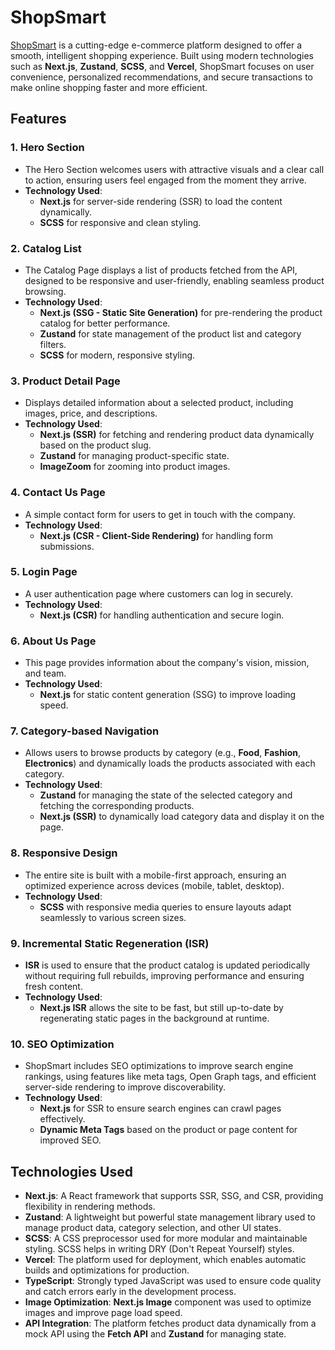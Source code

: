 # ShopSmart

[ShopSmart](https://shop-smart-eta.vercel.app/) is a cutting-edge e-commerce platform designed to offer a smooth, intelligent shopping experience. Built using modern technologies such as **Next.js**, **Zustand**, **SCSS**, and **Vercel**, ShopSmart focuses on user convenience, personalized recommendations, and secure transactions to make online shopping faster and more efficient.

## Features

### 1. **Hero Section**
   - The Hero Section welcomes users with attractive visuals and a clear call to action, ensuring users feel engaged from the moment they arrive.
   - **Technology Used**: 
     - **Next.js** for server-side rendering (SSR) to load the content dynamically.
     - **SCSS** for responsive and clean styling.

### 2. **Catalog List**
   - The Catalog Page displays a list of products fetched from the API, designed to be responsive and user-friendly, enabling seamless product browsing.
   - **Technology Used**:
     - **Next.js (SSG - Static Site Generation)** for pre-rendering the product catalog for better performance.
     - **Zustand** for state management of the product list and category filters.
     - **SCSS** for modern, responsive styling.

### 3. **Product Detail Page**
   - Displays detailed information about a selected product, including images, price, and descriptions.
   - **Technology Used**:
     - **Next.js (SSR)** for fetching and rendering product data dynamically based on the product slug.
     - **Zustand** for managing product-specific state.
     - **ImageZoom** for zooming into product images.

### 4. **Contact Us Page**
   - A simple contact form for users to get in touch with the company.
   - **Technology Used**:
     - **Next.js (CSR - Client-Side Rendering)** for handling form submissions.

### 5. **Login Page**
   - A user authentication page where customers can log in securely.
   - **Technology Used**:
     - **Next.js (CSR)** for handling authentication and secure login.

### 6. **About Us Page**
   - This page provides information about the company's vision, mission, and team.
   - **Technology Used**:
     - **Next.js** for static content generation (SSG) to improve loading speed.

### 7. **Category-based Navigation**
   - Allows users to browse products by category (e.g., **Food**, **Fashion**, **Electronics**) and dynamically loads the products associated with each category.
   - **Technology Used**:
     - **Zustand** for managing the state of the selected category and fetching the corresponding products.
     - **Next.js (SSR)** to dynamically load category data and display it on the page.

### 8. **Responsive Design**
   - The entire site is built with a mobile-first approach, ensuring an optimized experience across devices (mobile, tablet, desktop).
   - **Technology Used**:
     - **SCSS** with responsive media queries to ensure layouts adapt seamlessly to various screen sizes.

### 9. **Incremental Static Regeneration (ISR)**
   - **ISR** is used to ensure that the product catalog is updated periodically without requiring full rebuilds, improving performance and ensuring fresh content.
   - **Technology Used**:
     - **Next.js ISR** allows the site to be fast, but still up-to-date by regenerating static pages in the background at runtime.

### 10. **SEO Optimization**
   - ShopSmart includes SEO optimizations to improve search engine rankings, using features like meta tags, Open Graph tags, and efficient server-side rendering to improve discoverability.
   - **Technology Used**:
     - **Next.js** for SSR to ensure search engines can crawl pages effectively.
     - **Dynamic Meta Tags** based on the product or page content for improved SEO.

## Technologies Used

- **Next.js**: A React framework that supports SSR, SSG, and CSR, providing flexibility in rendering methods.
- **Zustand**: A lightweight but powerful state management library used to manage product data, category selection, and other UI states.
- **SCSS**: A CSS preprocessor used for more modular and maintainable styling. SCSS helps in writing DRY (Don't Repeat Yourself) styles.
- **Vercel**: The platform used for deployment, which enables automatic builds and optimizations for production.
- **TypeScript**: Strongly typed JavaScript was used to ensure code quality and catch errors early in the development process.
- **Image Optimization**: **Next.js Image** component was used to optimize images and improve page load speed.
- **API Integration**: The platform fetches product data dynamically from a mock API using the **Fetch API** and **Zustand** for managing state.
